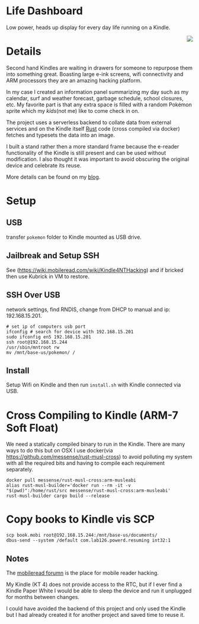
# Life Dashboard
Low power, heads up display for every day life running on a Kindle.

<img align="right" src="https://github.com/davidhampgonsalves/life-dashboard/raw/master/life-dashboard.jpg"/>

# Details
Second hand Kindles are waiting in drawers for someone to repurpose them into something great. Boasting large e-ink screens, wifi connectivity and ARM processors they are an amazing hacking platform.

In my case I created an information panel summarizing my day such as my calendar, surf and weather forecast, garbage schedule, school closures, etc. My favorite part is that any extra space is filled with a random Pokémon sprite which my _kids_(not me) like to come check in on.

The project uses a serverless backend to collate data from external services and on the Kindle itself [Rust](https://www.rust-lang.org/) code (cross compiled via docker) fetches and typesets the data into an image.

I built a stand rather then a more standard frame because the e-reader functionality of the Kindle is still present and can be used without modification. I also thought it was important to avoid obscuring the original device and celebrate its reuse.

More details can be found on my [blog](https://www.davidhampgonsalves.com/life-dashboard/).

# Setup

## USB
transfer `pokemon` folder to Kindle mounted as USB drive.

## Jailbreak and Setup SSH
See (https://wiki.mobileread.com/wiki/Kindle4NTHacking) and if bricked then use Kubrick in VM to restore.

## SSH Over USB
network settings, find RNDIS, change from DHCP to manual and ip: 192.168.15.201.
```
# set ip of computers usb port
ifconfig # search for device with 192.168.15.201
sudo ifconfig en5 192.168.15.201
ssh root@192.168.15.244
/usr/sbin/mntroot rw
mv /mnt/base-us/pokemon/ /
```
## Install
Setup Wifi on Kindle and then run `install.sh` with Kindle connected via USB.

# Cross Compiling to Kindle (ARM-7 Soft Float)
We need a statically compiled binary to run in the Kindle. There are many ways to do this but on OSX I use docker(via https://github.com/messense/rust-musl-cross) to avoid polluting my system with all the required bits and having to compile each requirement separately.
```
docker pull messense/rust-musl-cross:arm-musleabi
alias rust-musl-builder='docker run --rm -it -v "$(pwd)":/home/rust/src messense/rust-musl-cross:arm-musleabi'
rust-musl-builder cargo build --release
```

# Copy books to Kindle vis SCP
```
scp book.mobi root@192.168.15.244:/mnt/base-us/documents/
dbus-send --system /default com.lab126.powerd.resuming int32:1
```

## Notes
The [mobileread forumn](https://www.mobileread.com/forums/) is the place for mobile reader hacking.

My Kindle (KT 4) does not provide access to the RTC,  but if I ever find a Kindle Paper White I would be able to sleep the device and run it unplugged for months between changes.

I could have avoided the backend of this project and only used the Kindle but I had already created it for another project and saved time to reuse it.


